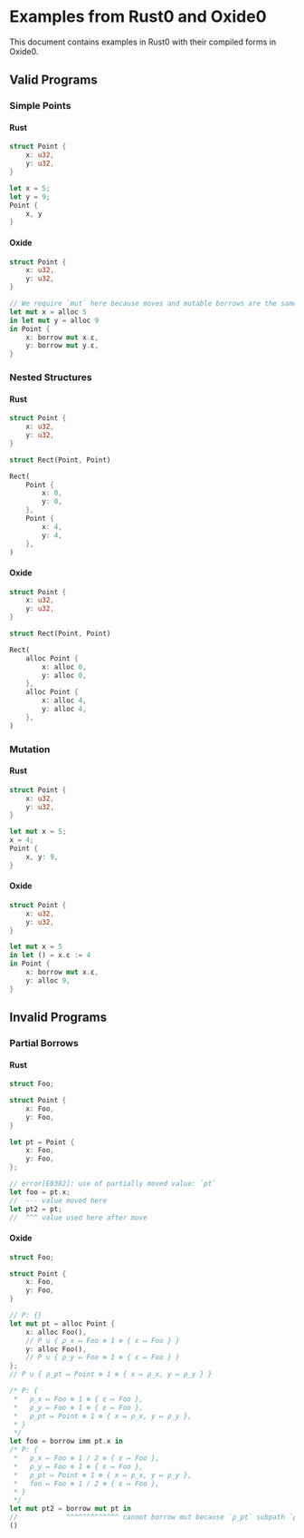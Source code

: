 # Examples from Rust0 and Oxide0

This document contains examples in Rust0 with their compiled forms in Oxide0.

## Valid Programs

### Simple Points

#### Rust
```rust
struct Point {
    x: u32,
    y: u32,
}

let x = 5;
let y = 9;
Point {
    x, y
}
```

#### Oxide
```rust
struct Point {
    x: u32,
    y: u32,
}

// We require `mut` here because moves and mutable borrows are the same.
let mut x = alloc 5
in let mut y = alloc 9
in Point {
    x: borrow mut x.ε,
    y: borrow mut y.ε,
}
```

### Nested Structures

#### Rust
```rust
struct Point {
    x: u32,
    y: u32,
}

struct Rect(Point, Point)

Rect(
    Point {
        x: 0,
        y: 0,
    },
    Point {
        x: 4,
        y: 4,
    },
)
```

#### Oxide
```rust
struct Point {
    x: u32,
    y: u32,
}

struct Rect(Point, Point)

Rect(
    alloc Point {
        x: alloc 0,
        y: alloc 0,
    },
    alloc Point {
        x: alloc 4,
        y: alloc 4,
    },
)
```

### Mutation

#### Rust
```rust
struct Point {
    x: u32,
    y: u32,
}

let mut x = 5;
x = 4;
Point {
    x, y: 9,
}
```

#### Oxide
```rust
struct Point {
    x: u32,
    y: u32,
}

let mut x = 5
in let () = x.ε := 4
in Point {
    x: borrow mut x.ε,
    y: alloc 9,
}
```

## Invalid Programs

### Partial Borrows

#### Rust
```rust
struct Foo;

struct Point {
    x: Foo,
    y: Foo,
}

let pt = Point {
    x: Foo,
    y: Foo,
};

// error[E0382]: use of partially moved value: `pt`
let foo = pt.x;
//  --- value moved here
let pt2 = pt;
//  ^^^ value used here after move
```

#### Oxide
```rust
struct Foo;

struct Point {
    x: Foo,
    y: Foo,
}

// Ρ: {}
let mut pt = alloc Point {
    x: alloc Foo(),
    // Ρ ∪ { ρ_x ↦ Foo ⊗ 1 ⊗ { ε ↦ Foo } }
    y: alloc Foo(),
    // Ρ ∪ { ρ_y ↦ Foo ⊗ 1 ⊗ { ε ↦ Foo } }
};
// Ρ ∪ { ρ_pt ↦ Point ⊗ 1 ⊗ { x ↦ ρ_x, y ↦ ρ_y } }

/* Ρ: {
 *   ρ_x ↦ Foo ⊗ 1 ⊗ { ε ↦ Foo },
 *   ρ_y ↦ Foo ⊗ 1 ⊗ { ε ↦ Foo },
 *   ρ_pt ↦ Point ⊗ 1 ⊗ { x ↦ ρ_x, y ↦ ρ_y },
 * }
 */
let foo = borrow imm pt.x in
/* Ρ: {
 *   ρ_x ↦ Foo ⊗ 1 / 2 ⊗ { ε ↦ Foo },
 *   ρ_y ↦ Foo ⊗ 1 ⊗ { ε ↦ Foo },
 *   ρ_pt ↦ Point ⊗ 1 ⊗ { x ↦ ρ_x, y ↦ ρ_y },
 *   foo ↦ Foo ⊗ 1 / 2 ⊗ { ε ↦ Foo },
 * }
 */
let mut pt2 = borrow mut pt in
//            ^^^^^^^^^^^^^ cannot borrow mut because `ρ_pt` subpath `ρ_x` did not have a `1` capability.
()
```
